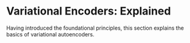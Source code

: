 # Variational Encoders: Explained

Having introduced the foundational principles, this section explains the basics of variational autoencoders.
